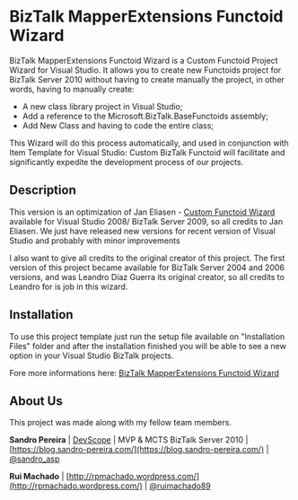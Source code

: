 # BizTalk MapperExtensions Functoid Wizard
BizTalk MapperExtensions Functoid Wizard is a Custom Functoid Project Wizard for Visual Studio. It allows you to create new Functoids project for BizTalk Server 2010 without having to create manually the project, in other words, having to manually create:
* A new class library project in Visual Studio;
* Add a reference to the Microsoft.BizTalk.BaseFunctoids assembly;
* Add New Class and having to code the entire class;

This Wizard will do this process automatically, and used in conjunction with Item Template for Visual Studio: Custom BizTalk Functoid will facilitate and significantly expedite the development process of our projects.

## Description
This version is an optimization of Jan Eliasen - [Custom Functoid Wizard](http://blog.eliasen.dk/2010/10/20/CustomFunctoidWizard.aspx) available for Visual Studio 2008/ BizTalk Server 2009, so all credits to Jan Eliasen. We just have released new versions for recent version of Visual Studio and probably with minor improvements

I also want to give all credits to the original creator of this project. The first version of this project became available for BizTalk Server 2004 and 2006 versions, and was Leandro Díaz Guerra its original creator, so all credits to Leandro for is job in this wizard.

## Installation

To use this project template just run the setup file available on "Installation Files" folder and after the installation finished you will be able to see a new option in your Visual Studio BizTalk projects.

Fore more informations here: [BizTalk MapperExtensions Functoid Wizard](https://blog.sandro-pereira.com/2017/03/27/biztalk-mapperextensions-functoid-wizard-biztalk-server-2016/)

## About Us
This project was made along with my fellow team members.

**Sandro Pereira** | [DevScope](http://www.devscope.net/) | MVP & MCTS BizTalk Server 2010 | [https://blog.sandro-pereira.com/](https://blog.sandro-pereira.com/) | [@sandro_asp](https://twitter.com/sandro_asp)

**Rui Machado** | [http://rpmachado.wordpress.com/](http://rpmachado.wordpress.com/) | [@ruimachado89](https://twitter.com/ruimachado89)
